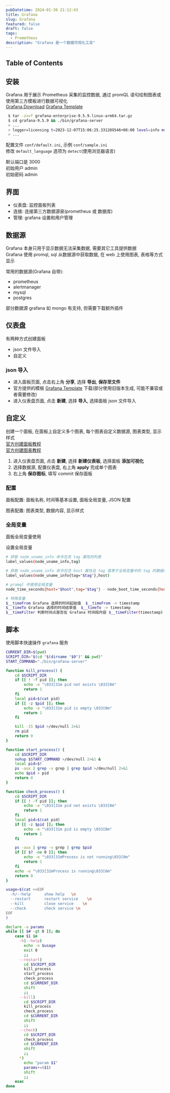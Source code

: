 ```yaml
---
pubDatetime: 2024-01-30 21:12:43
title: Grafana
slug: Grafana
featured: false
draft: false
tags:
  - Prometheus
description: "Grafana 是一个数据可视化工具"
---
```


## Table of Contents

## 安装

Grafana 用于展示 Prometheus 采集的监控数据, 通过 promQL 语句绘制图表或使用第三方模板进行数据可视化  
[Grafana Download](https://grafana.com/grafana/download?pg=graf&plcmt=deploy-box-1)
[Grafana Template](https://grafana.com/grafana/dashboards/)

```bash
 $ tar -zxvf grafana-enterprise-9.5.9.linux-arm64.tar.gz
 $ cd grafana-9.5.9 && ./bin/grafana-server
 > ...
 > logger=licensing t=2023-12-07T15:06:25.331289546+08:00 level=info msg="Validated license token" appURL=http://localhost:3000/ source=disk status=NotFound
 > ...
```

配置文件 `conf/default.ini`, 示例 `conf/sample.ini`  
修改 `default_language` 选项为 `detect`(使用浏览器语言)

默认端口是 3000  
初始用户 admin  
初始密码 admin

## 界面

<!-- ![侧边栏](./assets/siderbar.png) -->

- 仪表盘: 监控面板列表
- 连接: 连接第三方数据源泉(prometheus 或 数据库)
- 管理: grafana 设置和用户管理

## 数据源

Grafana 本身只用于显示数据无法采集数据, 需要其它工具提供数据  
Grafana 使用 promql, sql 从数据源中获取数据, 在 web 上使用图表, 表格等方式显示

常用的数据源(Grafana 自带):

- prometheus
- alertmanager
- mysql
- postgres

部分数据源 grafana 如 mongo 有支持, 但需要下载额外插件

## 仪表盘

有两种方式创建面板

- json 文件导入
- 自定义

### json 导入

- 进入面板页面, 点击右上角 **分享**, 选择 **导出**, **保存至文件**
- 官方提供的模板 [Grafana Template](https://grafana.com/grafana/dashboards/) 下载(部分使用旧版本生成, 可能不兼容或者需要修改)
- 进入仪表盘页面, 点击 **新建**, 选择 **导入**, 选择面板 json 文件导入

## 自定义

创建一个面板, 在面板上自定义多个图表, 每个图表自定义数据源, 图表类型, 显示样式  
[官方创建面板教程](https://grafana.com/docs/grafana/latest/dashboards/)  
[官方创建图表教程](https://grafana.com/docs/grafana/latest/panels-visualizations/)

1. 进入仪表盘页面, 点击 **新建**, 选择 **新建仪表板**, 选择面板 **添加可视化**
2. 选择数据源, 配置仪表盘, 右上角 **apply** 完成单个图表
3. 右上角 **保存图标**, 填写 commit 保存面板

### 配置

面板配置: 面板名称, 时间等基本设置, 面板全局变量, JSON 配置

<!-- ![设置](./assets/setting.png) -->

图表配置: 图表类型, 数据内容, 显示样式

<!-- ![图表](./assets/table.png) -->

### 全局变量

面板全局变量使用

<!-- ![变量](./assets/varibale.png) -->

设置全局变量

<!-- ![变量配置](./assets/var_tag.png) -->

```bash
# 获取 node_uname_info 命令包含 tag 属性的列表
label_values(node_uname_info,tag)

# 获取 node_uname_info 命令包含 host 属性且 tag 值等于全局变量中的 tag 的数据列表
label_values(node_uname_info{tag="$tag"},host)
```

```bash
# promql 中使用全局变量
node_time_seconds{host="$host",tag="$tag"} - node_boot_time_seconds{host="$host",tag="$tag"}

# 特殊变量
$__timeFrom Grafana 选择的时间起始值  $__timeFrom -> timestamp
$__timeTo Grafana 选择的时间结束值  $__timeTo -> timestamp
$__timeFilter 判断时间点是否在 Grafana 时间段内容 $__timeFilter(timestamp) -> bool
```

## 脚本

使用脚本快速操作 `grafana` 服务

```bash
CURRENT_DIR=$(pwd)
SCRIPT_DIR="$(cd "$(dirname "$0")" && pwd)"
START_COMMAND="./bin/grafana-server"

function kill_process() {
    cd $SCRIPT_DIR
    if [[ ! -f pid ]]; then
        echo -e "\033[31m pid not exists \033[0m"
        return 1
    fi
    local pid=$(cat pid)
    if [[ -z $pid ]]; then
        echo -e "\033[31m pid is empty \033[0m"
        return 1
    fi

    kill -15 $pid >/dev/null 2>&1
    rm pid
    return 0
}

function start_process() {
    cd $SCRIPT_DIR
    nohup $START_COMMAND >/dev/null 2>&1 &
    local pid=$!
    ps -aux | grep -v grep | grep $pid >/dev/null 2>&1
    echo $pid > pid
    return 0
}

function check_process() {
    cd $SCRIPT_DIR
    if [[ ! -f pid ]]; then
        echo -e "\033[31m pid not exists \033[0m"
        return 1
    fi
    local pid=$(cat pid)
    if [[ -z $pid ]]; then
        echo -e "\033[31m pid is empty \033[0m"
        return 1
    fi

    ps -aux | grep -v grep | grep $pid
    if [[ $? -ne 0 ]]; then
        echo -e "\033[31mProcess is not running\033[0m"
        return 1
    fi
    echo -e "\033[32mProcess is running\033[0m"
    return 0
}

usage=$(cat <<EOF
  -h/--help      show help   \n
  --restart      restart service    \n
  --kill         close service    \n
  --check        check service \n
EOF
)

declare -a params
while [[ $# -gt 0 ]]; do
    case $1 in
      -h|--help)
        echo -e $usage
        exit 0
        ;;
      --restart)
        cd $SCRIPT_DIR
        kill_process
        start_process
        check_process
        cd $CURRENT_DIR
        shift
        ;;
      --kill)
        cd $SCRIPT_DIR
        kill_process
        check_process
        cd $CURRENT_DIR
        shift
        ;;
      --check)
        cd $SCRIPT_DIR
        check_process
        cd $CURRENT_DIR
        shift
        ;;
      *)
        echo "param $1"
        params+=($1)
        shift
        ;;
    esac
done
```
